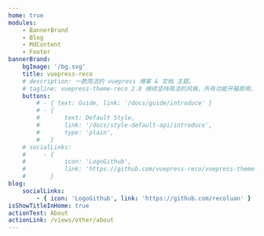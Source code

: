 ```yaml
---
home: true
modules:
    - BannerBrand
    - Blog
    - MdContent
    - Footer
bannerBrand:
    bgImage: '/bg.svg'
    title: vuepress-reco
    # description: 一款简洁的 vuepress 博客 & 文档 主题。
    # tagline: vuepress-theme-reco 2.0 继续坚持简洁的风格，所有功能开箱即用，首页模块化组装，使用 tailwindcss 书写样式，将 Vite 作为默认编译器。你只需要负责内容创作，其他请交给我。
    buttons:
        # - { text: Guide, link: '/docs/guide/introduce' }
        # - {
        #       text: Default Style,
        #       link: '/docs/style-default-api/introduce',
        #       type: 'plain',
        #   }
    # socialLinks:
    #     - {
    #           icon: 'LogoGithub',
    #           link: 'https://github.com/vuepress-reco/vuepress-theme-reco',
    #       }
blog:
    socialLinks:
        - { icon: 'LogoGithub', link: 'https://github.com/recoluan' }
isShowTitleInHome: true
actionText: About
actionLink: /views/other/about
---
```

